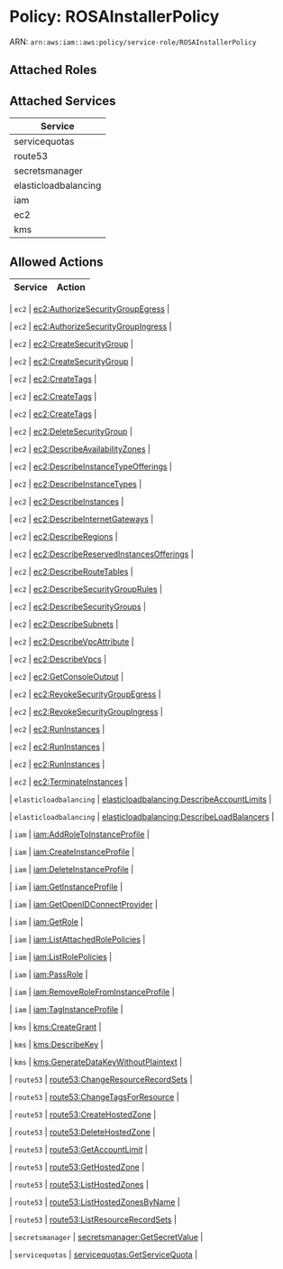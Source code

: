 # Policy: ROSAInstallerPolicy

ARN: `arn:aws:iam::aws:policy/service-role/ROSAInstallerPolicy`

## Attached Roles

## Attached Services

| Service |
|---------|
| servicequotas |
| route53 |
| secretsmanager |
| elasticloadbalancing |
| iam |
| ec2 |
| kms |

## Allowed Actions

| Service | Action |
|:-------:|--------|

| `ec2` | [ec2:AuthorizeSecurityGroupEgress](../actions.md#ec2:authorizesecuritygroupegress) |

| `ec2` | [ec2:AuthorizeSecurityGroupIngress](../actions.md#ec2:authorizesecuritygroupingress) |

| `ec2` | [ec2:CreateSecurityGroup](../actions.md#ec2:createsecuritygroup) |

| `ec2` | [ec2:CreateSecurityGroup](../actions.md#ec2:createsecuritygroup) |

| `ec2` | [ec2:CreateTags](../actions.md#ec2:createtags) |

| `ec2` | [ec2:CreateTags](../actions.md#ec2:createtags) |

| `ec2` | [ec2:CreateTags](../actions.md#ec2:createtags) |

| `ec2` | [ec2:DeleteSecurityGroup](../actions.md#ec2:deletesecuritygroup) |

| `ec2` | [ec2:DescribeAvailabilityZones](../actions.md#ec2:describeavailabilityzones) |

| `ec2` | [ec2:DescribeInstanceTypeOfferings](../actions.md#ec2:describeinstancetypeofferings) |

| `ec2` | [ec2:DescribeInstanceTypes](../actions.md#ec2:describeinstancetypes) |

| `ec2` | [ec2:DescribeInstances](../actions.md#ec2:describeinstances) |

| `ec2` | [ec2:DescribeInternetGateways](../actions.md#ec2:describeinternetgateways) |

| `ec2` | [ec2:DescribeRegions](../actions.md#ec2:describeregions) |

| `ec2` | [ec2:DescribeReservedInstancesOfferings](../actions.md#ec2:describereservedinstancesofferings) |

| `ec2` | [ec2:DescribeRouteTables](../actions.md#ec2:describeroutetables) |

| `ec2` | [ec2:DescribeSecurityGroupRules](../actions.md#ec2:describesecuritygrouprules) |

| `ec2` | [ec2:DescribeSecurityGroups](../actions.md#ec2:describesecuritygroups) |

| `ec2` | [ec2:DescribeSubnets](../actions.md#ec2:describesubnets) |

| `ec2` | [ec2:DescribeVpcAttribute](../actions.md#ec2:describevpcattribute) |

| `ec2` | [ec2:DescribeVpcs](../actions.md#ec2:describevpcs) |

| `ec2` | [ec2:GetConsoleOutput](../actions.md#ec2:getconsoleoutput) |

| `ec2` | [ec2:RevokeSecurityGroupEgress](../actions.md#ec2:revokesecuritygroupegress) |

| `ec2` | [ec2:RevokeSecurityGroupIngress](../actions.md#ec2:revokesecuritygroupingress) |

| `ec2` | [ec2:RunInstances](../actions.md#ec2:runinstances) |

| `ec2` | [ec2:RunInstances](../actions.md#ec2:runinstances) |

| `ec2` | [ec2:RunInstances](../actions.md#ec2:runinstances) |

| `ec2` | [ec2:TerminateInstances](../actions.md#ec2:terminateinstances) |

| `elasticloadbalancing` | [elasticloadbalancing:DescribeAccountLimits](../actions.md#elasticloadbalancing:describeaccountlimits) |

| `elasticloadbalancing` | [elasticloadbalancing:DescribeLoadBalancers](../actions.md#elasticloadbalancing:describeloadbalancers) |

| `iam` | [iam:AddRoleToInstanceProfile](../actions.md#iam:addroletoinstanceprofile) |

| `iam` | [iam:CreateInstanceProfile](../actions.md#iam:createinstanceprofile) |

| `iam` | [iam:DeleteInstanceProfile](../actions.md#iam:deleteinstanceprofile) |

| `iam` | [iam:GetInstanceProfile](../actions.md#iam:getinstanceprofile) |

| `iam` | [iam:GetOpenIDConnectProvider](../actions.md#iam:getopenidconnectprovider) |

| `iam` | [iam:GetRole](../actions.md#iam:getrole) |

| `iam` | [iam:ListAttachedRolePolicies](../actions.md#iam:listattachedrolepolicies) |

| `iam` | [iam:ListRolePolicies](../actions.md#iam:listrolepolicies) |

| `iam` | [iam:PassRole](../actions.md#iam:passrole) |

| `iam` | [iam:RemoveRoleFromInstanceProfile](../actions.md#iam:removerolefrominstanceprofile) |

| `iam` | [iam:TagInstanceProfile](../actions.md#iam:taginstanceprofile) |

| `kms` | [kms:CreateGrant](../actions.md#kms:creategrant) |

| `kms` | [kms:DescribeKey](../actions.md#kms:describekey) |

| `kms` | [kms:GenerateDataKeyWithoutPlaintext](../actions.md#kms:generatedatakeywithoutplaintext) |

| `route53` | [route53:ChangeResourceRecordSets](../actions.md#route53:changeresourcerecordsets) |

| `route53` | [route53:ChangeTagsForResource](../actions.md#route53:changetagsforresource) |

| `route53` | [route53:CreateHostedZone](../actions.md#route53:createhostedzone) |

| `route53` | [route53:DeleteHostedZone](../actions.md#route53:deletehostedzone) |

| `route53` | [route53:GetAccountLimit](../actions.md#route53:getaccountlimit) |

| `route53` | [route53:GetHostedZone](../actions.md#route53:gethostedzone) |

| `route53` | [route53:ListHostedZones](../actions.md#route53:listhostedzones) |

| `route53` | [route53:ListHostedZonesByName](../actions.md#route53:listhostedzonesbyname) |

| `route53` | [route53:ListResourceRecordSets](../actions.md#route53:listresourcerecordsets) |

| `secretsmanager` | [secretsmanager:GetSecretValue](../actions.md#secretsmanager:getsecretvalue) |

| `servicequotas` | [servicequotas:GetServiceQuota](../actions.md#servicequotas:getservicequota) |
